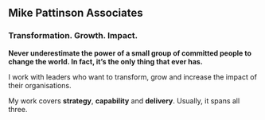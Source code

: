 ## Mike Pattinson Associates

### Transformation. Growth. Impact.

**Never underestimate the power of a small group of committed people to change the world. In fact, it’s the only thing that ever has.**

I work with leaders who want to transform, grow and increase the impact of their organisations.

My work covers **strategy**, **capability** and **delivery**. Usually, it spans all three.

